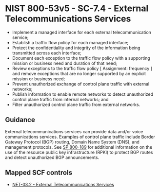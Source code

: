 # NIST 800-53v5 - SC-7.4 - External Telecommunications Services
- Implement a managed interface for each external telecommunication service;
- Establish a traffic flow policy for each managed interface;
- Protect the confidentiality and integrity of the information being transmitted across each interface;
- Document each exception to the traffic flow policy with a supporting mission or business need and duration of that need;
- Review exceptions to the traffic flow policy \[ Assignment: frequency \] and remove exceptions that are no longer supported by an explicit mission or business need;
- Prevent unauthorized exchange of control plane traffic with external networks;
- Publish information to enable remote networks to detect unauthorized control plane traffic from internal networks; and
- Filter unauthorized control plane traffic from external networks.
## Guidance
External telecommunications services can provide data and/or voice communications services. Examples of control plane traffic include Border Gateway Protocol (BGP) routing, Domain Name System (DNS), and management protocols. See [SP 800-189](#f5edfe51-d1f2-422e-9b27-5d0e90b49c72) for additional information on the use of the resource public key infrastructure (RPKI) to protect BGP routes and detect unauthorized BGP announcements.
## Mapped SCF controls
- [NET-03.2 - External Telecommunications Services](../scf/net-032-externaltelecommunicationsservices.md)
